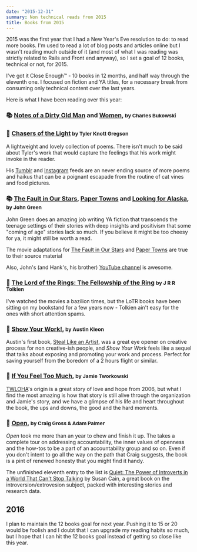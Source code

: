 ```yaml
---
date: "2015-12-31"
summary: Non technical reads from 2015
title: Books from 2015
---
```


2015 was the first year that I had a New Year's Eve resolution to do: to read
more books. I'm used to read a lot of blog posts and articles online but I wasn't
reading much outside of it (and most of what I was reading was strictly related to
  Rails and Front end anyway), so I set a goal of 12 books, technical or not,
  for 2015.

I've got it Close Enough™ - 10 books in 12 months, and half way through the
eleventh one. I focused on fiction and YA titles, for a necessary break from
consuming only technical content over the last years.

Here is what I have been reading over this year:

### 📚 [Notes of a Dirty Old Man](http://www.amazon.com/Notes-Dirty-Old-Charles-Bukowski/dp/0872860744) and [Women](http://www.amazon.com/Women-A-Novel-Charles-Bukowski/dp/0061177598), <small>by Charles Bukowski</small>

### 📘 [Chasers of the Light](http://tylerknott.com/chasers) <small>by Tyler Knott Gregson</small>

A lightweight and lovely collection of poems. There isn't much to be said about
Tyler's work that would capture the feelings that his work might invoke in the
reader.

His [Tumblr](http://tylerknott.com/) and [Instagram](https://www.instagram.com/tylerknott/)
feeds are an never ending source of more poems and haikus that can be a poignant
escapade from the routine of cat vines and food pictures.

### 📚 [The Fault in Our Stars](http://johngreenbooks.com/the-fault-in-our-stars/), [Paper Towns](http://johngreenbooks.com/paper-towns/) and [Looking for Alaska](http://johngreenbooks.com/looking-for-alaska/), <small>by John Green</small>

John Green does an amazing job writing YA fiction that transcends the teenage
settings of their stories with deep insights and positivism that some "coming
of age" stories lack so much. If you believe it might be too cheesy for ya,
it might still be worth a read.

The movie adaptations for [The Fault in Our Stars](http://www.imdb.com/title/tt2582846)
and [Paper Towns](http://www.imdb.com/title/tt3622592/) are true to their source
material

Also, John's (and Hank's, his brother) [YouTube channel](https://www.youtube.com/user/vlogbrothers)
is awesome.

### 📘 [The Lord of the Rings: The Fellowship of the Ring](http://www.amazon.com/The-Fellowship-Ring-Being-First/dp/0618574948) <small>by J R R Tolkien</small>

I've watched the movies a bazilion times, but the LoTR books have been sitting on
my bookstand for a few years now - Tolkien ain't easy for the ones with short
attention spams.

### 📘 [Show Your Work!](http://austinkleon.com/show-your-work/), <small>by Austin Kleon</small>

Austin's first book, [Steal Like an Artist](http://austinkleon.com/steal/), was
a great eye opener on creative process for non creative-ish people, and _Show Your Work_
feels like a sequel that talks about exposing and promoting your work and process.
Perfect for saving yourself from the boredom of a 2 hours flight or similar.

### 📘 [If You Feel Too Much](https://twloha.com/ifyoufeeltoomuch/), <small>by Jamie Tworkowski</small>

[TWLOHA](https://twloha.com)'s origin is a great story of love and hope from 2006,
but what I find the most amazing is how that story is still alive through the
organization and Jamie's story, and we have a glimpse of his life and heart
throughout the book, the ups and downs, the good and the hard moments.

### 📘 [Open](http://www.amazon.com/Open-What-Happens-Honest-Accountable/dp/1400205301), <small>by Craig Gross & Adam Palmer</small>

_Open_ took me more than an year to chew and finish it up. The takes a complete
tour on addressing accountability, the inner values of openness and the how-tos
to be a part of an accountability group and so on. Even if you don't intent to
go all the way on the path that Craig suggests, the book is a pint of renewed
honesty that you might find it handy.

The unfinished eleventh entry to the list is [Quiet: The Power of Introverts in a World That Can't Stop Talking](http://www.amazon.com/Quiet-Power-Introverts-World-Talking/dp/0307352153)
by Susan Cain, a great book on the introversion/extrovesion subject, packed with
interesting stories and research data.

## 2016

I plan to maintain the 12 books goal for next year. Pushing it to 15 or 20 would
be foolish and I doubt that I can upgrade my reading habits so much, but I hope
that I can hit the 12 books goal instead of getting so close like this year.
